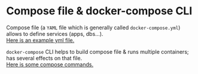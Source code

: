 # Compose file & docker-compose CLI

Compose file (a `YAML` file which is generally called `docker-compose.yml`) allows to define services (apps, dbs...).  
[Here is an example yml file.](docker-compose-example.yml)

`docker-compose` CLI helps to build compose file & runs multiple containers; has several effects on that file.  
[Here is some compose commands.](DockerCompose.md)
